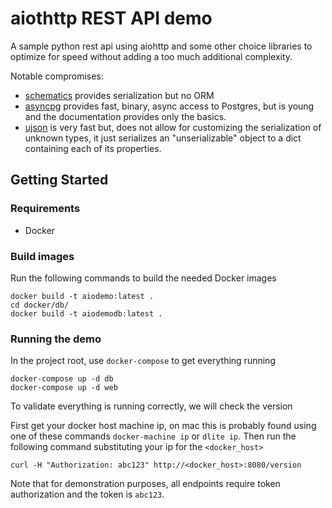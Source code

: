# aiothttp REST API demo
A sample python rest api using aiohttp and some other choice libraries to optimize for speed without adding a too much additional complexity.

Notable compromises:
- [schematics](https://github.com/schematics/schematics) provides serialization but no ORM
- [asyncpg](https://github.com/MagicStack/asyncpg) provides fast, binary, async access to Postgres, but is young and the documentation provides only the basics.
- [ujson](https://github.com/esnme/ultrajson) is very fast but, does not allow for customizing the serialization of unknown types, it just serializes an "unserializable" object to a dict containing each of its properties.

## Getting Started

### Requirements
- Docker

### Build images
Run the following commands to build the needed Docker images

```
docker build -t aiodemo:latest .
cd docker/db/
docker build -t aiodemodb:latest .
```

### Running the demo
In the project root, use `docker-compose` to get everything running

```
docker-compose up -d db
docker-compose up -d web
```

To validate everything is running correctly, we will check the version

First get your docker host machine ip, on mac this is probably found using
one of these commands `docker-machine ip` or `dlite ip`.  Then run the
following command substituting your ip for the `<docker_host>`

```
curl -H "Authorization: abc123" http://<docker_host>:8080/version
```

Note that for demonstration purposes, all endpoints require token authorization
and the token is `abc123`.